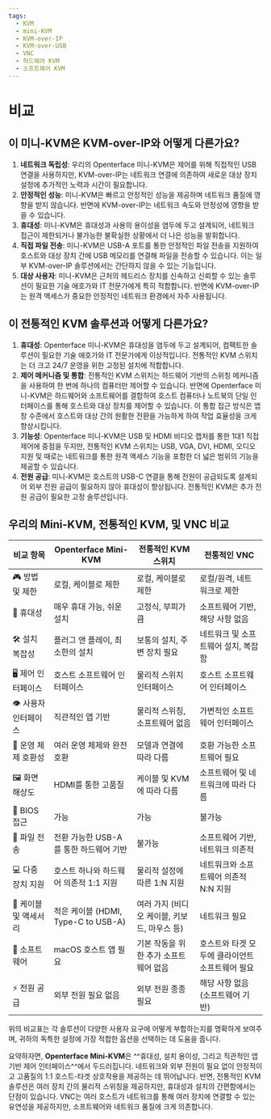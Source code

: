 ```yaml
---
tags:
  - KVM
  - mini-KVM
  - KVM-over-IP
  - KVM-over-USB
  - VNC
  - 하드웨어 KVM
  - 소프트웨어 KVM
---
```


# 비교

## **이 미니-KVM은 KVM-over-IP와 어떻게 다른가요?**

1. **네트워크 독립성**: 우리의 Openterface 미니-KVM은 제어를 위해 직접적인 USB 연결을 사용하지만, KVM-over-IP는 네트워크 연결에 의존하여 새로운 대상 장치 설정에 추가적인 노력과 시간이 필요합니다.
2. **안정적인 성능**: 미니-KVM은 빠르고 안정적인 성능을 제공하며 네트워크 품질에 영향을 받지 않습니다. 반면에 KVM-over-IP는 네트워크 속도와 안정성에 영향을 받을 수 있습니다.
3. **휴대성**: 미니-KVM은 휴대성과 사용의 용이성을 염두에 두고 설계되어, 네트워크 접근이 제한되거나 불가능한 불확실한 상황에서 더 나은 성능을 발휘합니다.
4. **직접 파일 전송**: 미니-KVM은 USB-A 포트를 통한 안정적인 파일 전송을 지원하여 호스트와 대상 장치 간에 USB 메모리를 연결해 파일을 전송할 수 있습니다. 이는 일부 KVM-over-IP 솔루션에서는 간단하지 않을 수 있는 기능입니다.
6. **대상 사용자**: 미니-KVM은 근처의 헤드리스 장치를 신속하고 신뢰할 수 있는 솔루션이 필요한 기술 애호가와 IT 전문가에게 특히 적합합니다. 반면에 KVM-over-IP는 원격 액세스가 중요한 안정적인 네트워크 환경에서 자주 사용됩니다.

## **이 전통적인 KVM 솔루션과 어떻게 다른가요?**

1. **휴대성**: Openterface 미니-KVM은 휴대성을 염두에 두고 설계되어, 컴팩트한 솔루션이 필요한 기술 애호가와 IT 전문가에게 이상적입니다. 전통적인 KVM 스위치는 더 크고 24/7 운영을 위한 고정된 설치에 적합합니다.
2. **제어 메커니즘 및 통합**: 전통적인 KVM 스위치는 하드웨어 기반의 스위칭 메커니즘을 사용하여 한 번에 하나의 컴퓨터만 제어할 수 있습니다. 반면에 Openterface 미니-KVM은 하드웨어와 소프트웨어를 결합하여 호스트 컴퓨터나 노트북의 단일 인터페이스를 통해 호스트와 대상 장치를 제어할 수 있습니다. 이 통합 접근 방식은 앱 창 수준에서 호스트와 대상 간의 원활한 전환을 가능하게 하여 작업 효율성을 크게 향상시킵니다.
3. **기능성**: Openterface 미니-KVM은 USB 및 HDMI 비디오 캡처를 통한 1대1 직접 제어에 중점을 두지만, 전통적인 KVM 스위치는 USB, VGA, DVI, HDMI, 오디오 지원 및 때로는 네트워크를 통한 원격 액세스 기능을 포함한 더 넓은 범위의 기능을 제공할 수 있습니다.
4. **전원 공급**: 미니-KVM은 호스트의 USB-C 연결을 통해 전원이 공급되도록 설계되어 외부 전원 공급이 필요하지 않아 휴대성이 향상됩니다. 전통적인 KVM은 추가 전원 공급이 필요한 고정 솔루션입니다.


## **우리의 Mini-KVM, 전통적인 KVM, 및 VNC 비교**

| 비교 항목                   | Openterface Mini-KVM                         | 전통적인 KVM 스위치                          | 전통적인 VNC                                     |
|----------------------------|----------------------------------------------|----------------------------------------------|--------------------------------------------------|
| 🎮 방법 및 제한            | 로컬, 케이블로 제한                         | 로컬, 케이블로 제한                          | 로컬/원격, 네트워크로 제한                      |
| 🚀 휴대성                   | 매우 휴대 가능, 쉬운 설치                   | 고정식, 부피가 큼                            | 소프트웨어 기반, 해당 사항 없음                 |
| 🛠️ 설치 복잡성             | 플러그 앤 플레이, 최소한의 설치             | 보통의 설치, 주변 장치 필요                  | 네트워크 및 소프트웨어 설치, 복잡함             |
| 🖥️ 제어 인터페이스         | 호스트 소프트웨어 인터페이스                | 물리적 스위치 인터페이스                     | 호스트 소프트웨어 인터페이스                    |
| 👁️ 사용자 인터페이스       | 직관적인 앱 기반                            | 물리적 스위칭, 소프트웨어 없음                | 가변적인 소프트웨어 인터페이스                  |
| 🔄 운영 체제 호환성         | 여러 운영 체제와 완전 호환                  | 모델과 연결에 따라 다름                      | 호환 가능한 소프트웨어 필요                     |
| 🖼️ 화면 해상도             | HDMI를 통한 고품질                          | 케이블 및 KVM에 따라 다름                    | 소프트웨어 및 네트워크에 따라 다름              |
| 🔑 BIOS 접근                | 가능                                         | 가능                                        | 불가능                                         |
| 📁 파일 전송                | 전환 가능한 USB-A를 통한 하드웨어 기반       | 불가능                                       | 소프트웨어 기반, 네트워크 의존적               |
| 💻 다중 장치 지원           | 호스트 하나와 하드웨어 의존적 1:1 지원       | 물리적 설정에 따른 1:N 지원                  | 네트워크와 소프트웨어 의존적 N:N 지원          |
| 🔌 케이블 및 액세서리       | 적은 케이블 (HDMI, Type-C to USB-A)         | 여러 가지 (비디오 케이블, 키보드, 마우스 등)  | 네트워크 필요                                  |
| 📱 소프트웨어               | macOS 호스트 앱 필요                         | 기본 작동을 위한 추가 소프트웨어 없음         | 호스트와 타겟 모두에 클라이언트 소프트웨어 필요 |
| ⚡️ 전원 공급                | 외부 전원 필요 없음                         | 외부 전원 종종 필요                           | 해당 사항 없음 (소프트웨어 기반)                |

위의 비교표는 각 솔루션이 다양한 사용자 요구에 어떻게 부합하는지를 명확하게 보여주며, 귀하의 독특한 설정에 가장 적합한 옵션을 선택하는 데 도움을 줍니다.

요약하자면, **Openterface Mini-KVM**은 ^^휴대성, 설치 용이성, 그리고 직관적인 앱 기반 제어 인터페이스^^에서 두드러집니다. 네트워크와 외부 전원이 필요 없이 안정적이고 고품질의 1:1 호스트-타겟 상호작용을 제공하는 데 뛰어납니다. 반면, 전통적인 KVM 솔루션은 여러 장치 간의 물리적 스위칭을 제공하지만, 휴대성과 설치의 간편함에서는 단점이 있습니다. VNC는 여러 호스트가 네트워크를 통해 여러 장치에 연결할 수 있는 유연성을 제공하지만, 소프트웨어와 네트워크 품질에 크게 의존합니다.